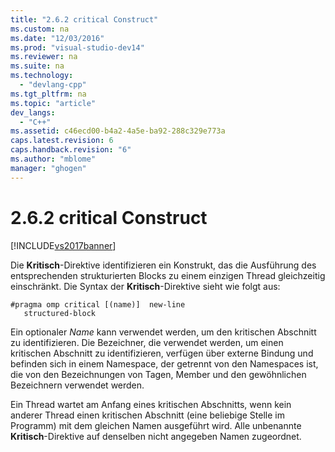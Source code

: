 ```yaml
---
title: "2.6.2 critical Construct"
ms.custom: na
ms.date: "12/03/2016"
ms.prod: "visual-studio-dev14"
ms.reviewer: na
ms.suite: na
ms.technology: 
  - "devlang-cpp"
ms.tgt_pltfrm: na
ms.topic: "article"
dev_langs: 
  - "C++"
ms.assetid: c46ecd00-b4a2-4a5e-ba92-288c329e773a
caps.latest.revision: 6
caps.handback.revision: "6"
ms.author: "mblome"
manager: "ghogen"
---
```

# 2.6.2 critical Construct
[!INCLUDE[vs2017banner](../../assembler/inline/includes/vs2017banner.md)]

Die **Kritisch**\-Direktive identifizieren ein Konstrukt, das die Ausführung des entsprechenden strukturierten Blocks zu einem einzigen Thread gleichzeitig einschränkt.  Die Syntax der **Kritisch**\-Direktive sieht wie folgt aus:  
  
```  
#pragma omp critical [(name)]  new-line  
   structured-block  
```  
  
 Ein optionaler *Name* kann verwendet werden, um den kritischen Abschnitt zu identifizieren.  Die Bezeichner, die verwendet werden, um einen kritischen Abschnitt zu identifizieren, verfügen über externe Bindung und befinden sich in einem Namespace, der getrennt von den Namespaces ist, die von den Bezeichnungen von Tagen, Member und den gewöhnlichen Bezeichnern verwendet werden.  
  
 Ein Thread wartet am Anfang eines kritischen Abschnitts, wenn kein anderer Thread einen kritischen Abschnitt \(eine beliebige Stelle im Programm\) mit dem gleichen Namen ausgeführt wird.  Alle unbenannte **Kritisch**\-Direktive auf denselben nicht angegeben Namen zugeordnet.